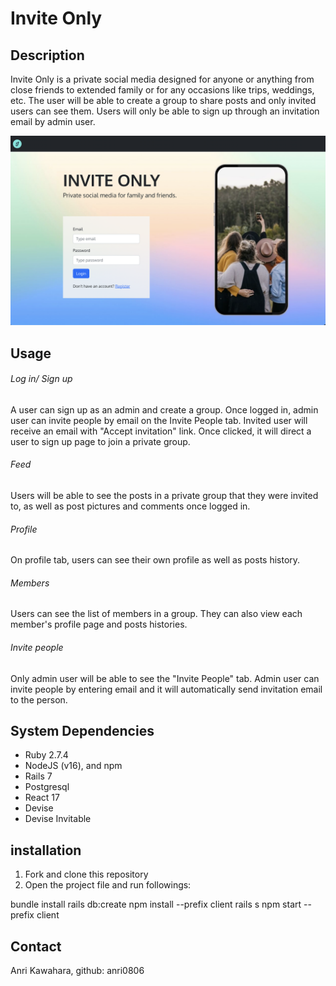# Invite Only

## Description

Invite Only is a private social media designed for anyone or anything from close friends to extended family or for any occasions like trips, weddings, etc. The user will be able to create a group to share posts and only invited users can see them. Users will only be able to sign up through an invitation email by admin user. 
<br />


<img src="/client/src/Images/invite-only.png" alt="Alt text" title="invite-only">


## Usage

######  Log in/ Sign up
A user can sign up as an admin and create a group.  Once logged in, admin user can invite people by email on the Invite People tab.  Invited user will receive an email with "Accept invitation" link.  Once clicked, it will direct a user to sign up page to join a private group.

###### Feed 

Users will be able to see the posts in a private group that they were invited to, as well as post pictures and comments once logged in.

###### Profile 

On profile tab, users can see their own profile as well as posts history.

###### Members
Users can see the list of members in a group. They can also view each member's profile page and posts histories.

###### Invite people
Only admin user will be able to see the "Invite People" tab.  Admin user can invite people by entering email and it will automatically send invitation email to the person.


## System Dependencies

- Ruby 2.7.4
- NodeJS (v16), and npm
- Rails 7
- Postgresql
- React 17
- Devise
- Devise Invitable


## installation

1. Fork and clone this repository
2. Open the project file and run followings:

bundle install
rails db:create
npm install --prefix client
rails s
npm start --prefix client


## Contact
Anri Kawahara, github: anri0806
